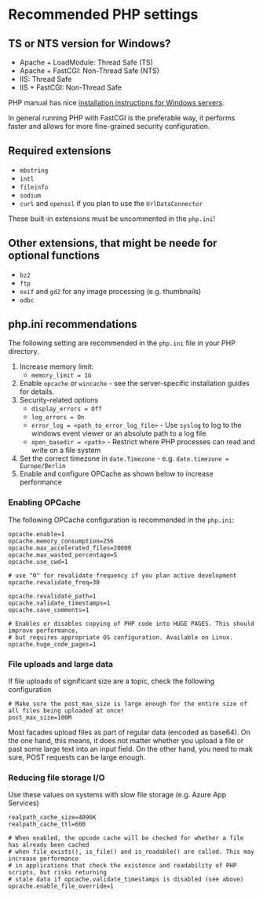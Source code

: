 # Recommended PHP settings

## TS or NTS version for Windows?

- Apache + LoadModule: Thread Safe (TS)
- Apache + FastCGI: Non-Thread Safe (NTS)
- IIS: Thread Safe
- IIS + FastCGI: Non-Thread Safe

PHP manual has nice [installation instructions for Windows servers](http://php.net/install.windows).

In general running PHP with FastCGI is the preferable way, it performs faster and allows for more fine-grained security configuration.

## Required extensions

- `mbstring`
- `intl`
- `fileinfo`
- `sodium`
- `curl` and `openssl` if you plan to use the `UrlDataConnector`

These built-in extensions must be uncommented in the `php.ini`!

## Other extensions, that might be neede for optional functions

- `bz2`
- `ftp`
- `exif` and `gd2` for any image processing (e.g. thumbnails)
- `odbc`

## php.ini recommendations

The following setting are recommended in the `php.ini` file in your PHP directory. 

1. Increase memory limit:
	- `memory_limit = 1G`
2. Enable `opcache` or `wincache` - see the server-specific installation guides for details. 
3. Security-related options
	- `display_errors = Off`
	- `log_errors = On`
	- `error_log = <path_to_error_log_file>` - Use `syslog` to log to the windows event viewer or an absolute path to a log file. 
	- `open_basedir = <path>` - Restrict where PHP processes can read and write on a file system
4. Set the correct timezone in `date.Timezone` - e.g. `date.timezone = Europe/Berlin`
5. Enable and configure OPCache as shown below to increase performance

### Enabling OPCache

The following OPCache configuration is recommended in the `php.ini`:

```
opcache.enable=1
opcache.memory_consumption=256
opcache.max_accelerated_files=20000
opcache.max_wasted_percentage=5
opcache.use_cwd=1

# use "0" for revalidate frequency if you plan active development
opcache.revalidate_freq=30

opcache.revalidate_path=1
opcache.validate_timestamps=1
opcache.save_comments=1

# Enables or disables copying of PHP code into HUGE PAGES. This should improve performance, 
# but requires appropriate OS configuration. Available on Linux.
opcache.huge_code_pages=1
```

### File uploads and large data

If file uploads of significant size are a topic, check the following configuration

```
# Make sure the post_max_size is large enough for the entire size of all files being uploaded at once!
post_max_size=100M
```

Most facades upload files as part of regular data (encoded as base64). On the one hand, this means, it does not matter whether you upload a file or past some large text into an input field. On the other hand, you need to mak sure, POST requests can be large enough.

### Reducing file storage I/O

Use these values on systems with slow file storage (e.g. Azure App Services)

```
realpath_cache_size=4096K
realpath_cache_ttl=600

# When enabled, the opcode cache will be checked for whether a file has already been cached 
# when file_exists(), is_file() and is_readable() are called. This may increase performance 
# in applications that check the existence and readability of PHP scripts, but risks returning 
# stale data if opcache.validate_timestamps is disabled (see above)
opcache.enable_file_override=1
```